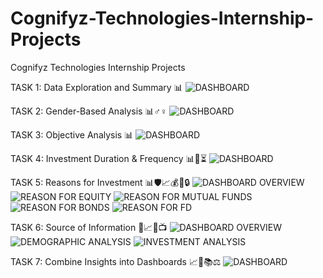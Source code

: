 # Cognifyz-Technologies-Internship-Projects
Cognifyz Technologies Internship Projects

TASK 1: Data Exploration and Summary 📊
![DASHBOARD](https://github.com/user-attachments/assets/0f1bb315-72d3-4b49-aae4-210fd4b32c3f)

TASK 2: Gender-Based Analysis 📊♂️♀️
![DASHBOARD](https://github.com/user-attachments/assets/b0101c44-eed4-4615-b638-19508c846d52)

TASK 3: Objective Analysis 📊
![DASHBOARD](https://github.com/user-attachments/assets/fc87c269-14e8-46c2-8ab8-802981ab2a70)

TASK 4: Investment Duration & Frequency 📊📅⏳
![DASHBOARD](https://github.com/user-attachments/assets/5c326d46-0ae3-477e-8f91-b95c79612562)

TASK 5: Reasons for Investment 📊🛡️📈💰🧾🔒
![DASHBOARD OVERVIEW](https://github.com/user-attachments/assets/93e755dd-c7b6-4a05-b680-86b70a47701b)
![REASON FOR EQUITY](https://github.com/user-attachments/assets/3b39c0d4-140b-4bfa-a9bc-4663c2605a3d)
![REASON FOR MUTUAL FUNDS](https://github.com/user-attachments/assets/cc755a2c-a467-417a-9a3c-58c4d32ae811)
![REASON FOR BONDS](https://github.com/user-attachments/assets/21c33a07-beb9-475a-afde-98a7337f32cb)
![REASON FOR FD](https://github.com/user-attachments/assets/ca2c5b50-fdc7-47f9-8575-00a37315ee24)

TASK 6: Source of Information 📰📈🌐📺
![DASHBOARD OVERVIEW](https://github.com/user-attachments/assets/5bb6c54c-7792-4bc5-b490-c1dfa43ce8fe)
![DEMOGRAPHIC ANALYSIS](https://github.com/user-attachments/assets/5ca9b135-c3a2-4a78-9a05-062ab0a44116)
![INVESTMENT ANALYSIS](https://github.com/user-attachments/assets/3b2745a1-666a-4a45-a27b-54700aceac1d)

TASK 7: Combine Insights into Dashboards 📈🏥📚⚖️
![DASHBOARD](https://github.com/user-attachments/assets/7eac0a13-8302-4760-bd2a-5c84e2d052e2)
